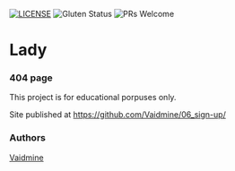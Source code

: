 [![LICENSE](https://img.shields.io/badge/license-MIT-blue.svg?style=flat-square)](https://github.com/belauzas/HTML5-website-template/blob/master/LICENSE.md)
![Gluten Status](https://img.shields.io/badge/Gluten-Free-green.svg)
![PRs Welcome](https://img.shields.io/badge/PRs-welcome-brightgreen.svg)

# Lady
### 404 page


This project is for educational porpuses only. 

Site published at https://github.com/Vaidmine/06_sign-up/


### Authors
[Vaidmine](https://github.com/vaidmine)
